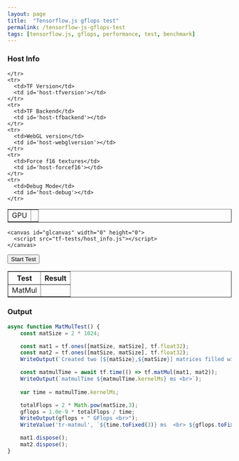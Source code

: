 ```yaml
---
layout: page
title:  "Tensorflow.js gflops test"
permalink: /tensorflow-js-gflops-test
tags: [tensorflow.js, gflops, performance, test, benchmark]
---
```



<body>
  <!-- ===================================================  -->
<!-- Host Info                                            -->
<!-- ===================================================  -->
<h3> Host Info</h3>
<div id='div-hostinfo'>
  <table id='table-hostinfo' border='1' border-width='5px'>
    <tr>
      <td>GPU</td>
      <td id="host-gpu"></td>

    </tr>
    <tr>
      <td>TF Version</td>
      <td id='host-tfversion'></td>
    </tr>
    <tr>
      <td>TF Backend</td>
      <td id='host-tfbackend'></td>
    </tr>
    <tr>
      <td>WebGL version</td>
      <td id='host-webglversion'></td>
    </tr>
    <tr>
      <td>Force f16 textures</td>
      <td id='host-forcef16'></td>
    </tr>
    <tr>
      <td>Debug Mode</td>
      <td id='host-debug'></td>
    </tr>
  </table>


  
    <canvas id="glcanvas" width="0" height="0">
      <script src="tf-tests/host_info.js"></script>
    </canvas>
  </div>

  <button onclick="StartTest()">Start Test</button>

  <!-- ===================================================  -->
<!-- Test Results                                          -->
<!-- ===================================================  -->
<div id='div-testresults'>
  <table id='table-hostinfo' border='1'>
    <tr>
      <th>Test</th>
      <th>Result</th>
    </tr>
    <tr>
      <td>MatMul</td>
      <td id="tr-matmul"></td>
    </tr>
  </table>


  <!-- ===================================================  -->
<!-- Output                                         -->
<!-- ===================================================  -->
<h3> Output</h3>


<texarea type="text" id='test-output'>



<script src="tf-tests/main.js"></script>
<script src="tf-tests/matmul.js"></script>
<script src="tf-tests/mnist.js"></script>

```javascript
async function MatMulTest() {
    const matSize = 2 * 1024;

    const mat1 = tf.ones([matSize, matSize], tf.float32);
    const mat2 = tf.ones([matSize, matSize], tf.float32);
    WriteOutput(`Created two [${matSize},${matSize}] matrices filled with ones <br>`);

    const matmulTime = await tf.time(() => tf.matMul(mat1, mat2));
    WriteOutput(`matmulTime ${matmulTime.kernelMs} ms <br>`);
    
    var time = matmulTime.kernelMs;

    totalFlops = 2 * Math.pow(matSize,3);
    gflops = 1.0e-9 * totalFlops / time;
    WriteOutput(gflops + " GFlops <br>");
    WriteValue('tr-matmul', `${time.toFixed(3)} ms  <br> ${gflops.toFixed(3)} GFlops/s`);

    mat1.dispose();
    mat2.dispose();
}
```
